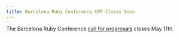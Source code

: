 ```yaml
---
title: Barcelona Ruby Conference CFP Closes Soon
---
```


The Barcelona Ruby Conference [call for proprosals][cfp] closes May 11th.

[cfp]: http://www.baruco.org/call_for_papers
